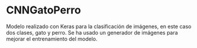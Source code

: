 # CNNGatoPerro

Modelo realizado con Keras para la clasificación de imágenes, en este caso dos clases, gato y perro.
Se ha usado un generador de imágenes para mejorar el entrenamiento del modelo.
